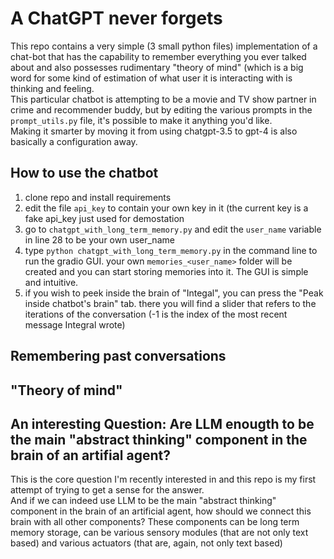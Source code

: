 # A ChatGPT never forgets
This repo contains a very simple (3 small python files) implementation of a chat-bot that has the capability to remember everything you ever talked about and also possesses rudimentary "theory of mind" (which is a big word for some kind of estimation of what user it is interacting with is thinking and feeling.  
This particular chatbot is attempting to be a movie and TV show partner in crime and recommender buddy, but by editing the various prompts in the `prompt_utils.py` file, it's possible to make it anything you'd like.  
Making it smarter by moving it from using chatgpt-3.5 to gpt-4 is also basically a configuration away. 


## How to use the chatbot
1. clone repo and install requirements 
1. edit the file `api_key` to contain your own key in it (the current key is a fake api_key just used for demostation
1. go to `chatgpt_with_long_term_memory.py` and edit the `user_name` variable in line 28 to be your own user_name
1. type `python chatgpt_with_long_term_memory.py` in the command line to run the gradio GUI. your own `memories_<user_name>` folder will be created and you can start storing memories into it. The GUI is simple and intuitive. 
1. if you wish to peek inside the brain of "Integal", you can press the "Peak inside chatbot's brain" tab. there you will find a slider that refers to the iterations of the conversation (-1 is the index of the most recent message Integral wrote) 

## Remembering past conversations


## "Theory of mind"


## An interesting Question: Are LLM enougth to be the main "abstract thinking" component in the brain of an artifial agent?  
This is the core question I'm recently interested in and this repo is my first attempt of trying to get a sense for the answer.    
And if we can indeed use LLM to be the main "abstract thinking" component in the brain of an artificial agent, how should we connect this brain with all other components? These components can be long term memory storage, can be various sensory modules (that are not only text based) and various actuators (that are, again, not only text based)
